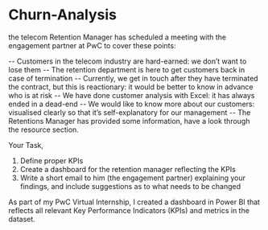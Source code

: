# Churn-Analysis
 the telecom Retention Manager has scheduled a meeting with the engagement partner at PwC to cover these points:

-- Customers in the telecom industry are hard-earned: we don’t want to lose them
-- The retention department is here to get customers back in case of termination 
-- Currently, we get in touch after they have terminated the contract, but this is reactionary: it would be better to know in advance who is at risk 
-- We  have done customer analysis with Excel: it has always ended in a dead-end
-- We would like to know more about our customers: visualised clearly so that it’s self-explanatory for our management
-- The Retentions Manager has provided some information, have a look through the resource section.

Your Task,
1. Define proper KPIs
2. Create a dashboard for the retention manager reflecting the KPIs
3. Write a short email to him (the engagement partner) explaining your findings, and include suggestions as to what needs to be changed

As part of my PwC Virtual Internship, I created a dashboard in Power BI that reflects all relevant Key Performance Indicators (KPIs) and metrics in the dataset.
